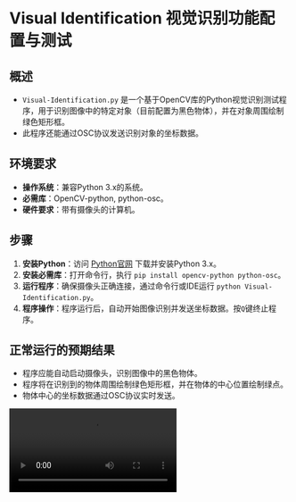 # Visual Identification 视觉识别功能配置与测试

## 概述
- `Visual-Identification.py` 是一个基于OpenCV库的Python视觉识别测试程序，用于识别图像中的特定对象（目前配置为黑色物体），并在对象周围绘制绿色矩形框。
- 此程序还能通过OSC协议发送识别对象的坐标数据。

## 环境要求
- **操作系统**：兼容Python 3.x的系统。
- **必需库**：OpenCV-python, python-osc。
- **硬件要求**：带有摄像头的计算机。

## 步骤
1. **安装Python**：访问 [Python官网](https://www.python.org/downloads/) 下载并安装Python 3.x。
2. **安装必需库**：打开命令行，执行 `pip install opencv-python python-osc`。
3. **运行程序**：确保摄像头正确连接，通过命令行或IDE运行 `python Visual-Identification.py`。
4. **程序操作**：程序运行后，自动开始图像识别并发送坐标数据。按`Q`键终止程序。

## 正常运行的预期结果
- 程序应能自动启动摄像头，识别图像中的黑色物体。
- 程序将在识别到的物体周围绘制绿色矩形框，并在物体的中心位置绘制绿点。
- 物体中心的坐标数据通过OSC协议实时发送。

<video src="Visual-Identification1.mp4" preview-src="Visual-Identification2.jpg"/>


## 故障排除
- **摄像头无法打开**：检查摄像头连接和系统识别情况。尝试修改 `cv2.VideoCapture` 中的索引值。
- **无法识别物体或发送数据**：检查Python环境和依赖库是否正确安装。确保摄像头能够捕捉到清晰的图像。
- **其他错误**：根据脚本输出的错误信息进行相应的调试和修正。